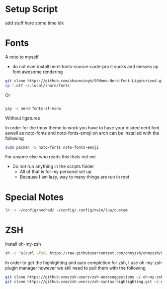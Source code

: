 # Setup Script

add stuff here some time idk

# Fonts

A note to myself

- do not ever install nerd-fonts-source-code-pro
  it sucks and messes up font awesome rendering

```sh
git clone https://github.com/shaunsingh/SFMono-Nerd-Font-Ligaturized.git && cd SFMono-Nerd-Font-Ligaturized
cp *.otf ~/.local/share/fonts

```

Or

```sh

yay -s nerd-fonts-sf-mono
```

Without ligatures

In order for the tmux theme to work you have to have your disired nerd font aswell as
noto-fonts and noto-fonts-emoji on arch can be installed with the following

```sh
sudo pacman -S noto-fonts noto-fonts-emoji
```

For anyone else who reads this thats not me

- Do not run anything in the scripts folder
  - All of that is for my personal set up
  - Because I am lazy, way to many things are run in root

# Special Notes

```bash
ln -s ~/config/nvchad/ ~/config/.config/nvim/lua/custom
```

# ZSH

Install oh-my-zsh

```sh
sh -c "$(curl -fsSL https://raw.githubusercontent.com/ohmyzsh/ohmyzsh/master/tools/install.sh)"

```

In order to get the highlighting and
auto completion for zsh, I use oh-my-zsh plugin manager
however we still need to pull them with the following

```sh
git clone https://github.com/zsh-users/zsh-autosuggestions ~/.oh-my-zsh/custom/plugins/zsh-autosuggestions
git clone https://github.com/zsh-users/zsh-syntax-highlighting.git ~/.oh-my-zsh/custom/plugins/zsh-syntax-highlighting
```
